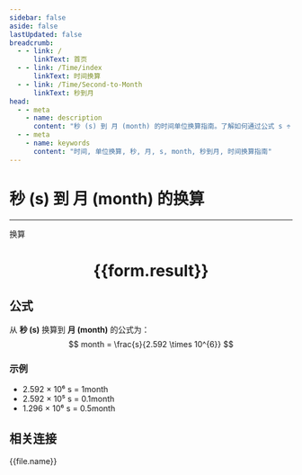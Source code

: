 ```yaml
---
sidebar: false
aside: false
lastUpdated: false
breadcrumb:
  - - link: /
      linkText: 首页
  - - link: /Time/index
      linkText: 时间换算
  - - link: /Time/Second-to-Month
      linkText: 秒到月
head:
  - - meta
    - name: description
      content: "秒 (s) 到 月 (month) 的时间单位换算指南。了解如何通过公式 s ÷ 2,678,400 换算为月。"
  - - meta
    - name: keywords
      content: "时间, 单位换算, 秒, 月, s, month, 秒到月, 时间换算指南"
---
```

# 秒 (s) 到 月 (month) 的换算

---
<script setup>
import { onMounted, reactive, inject, ref } from 'vue'
import { NButton,NForm ,NFormItem,NInput,NInputNumber,NSelect,NCard,useMessage,NGrid ,NGi  } from 'naive-ui'
import { defineClientComponent } from 'vitepress'
import { Time } from '../../files';

const convert = inject('convert')

const form = reactive({
  number: null,
  result: '',
})

const convertHandler = () => {
  if (form.number !== null && !isNaN(form.number)) {
    const convertedValue = parseFloat(form.number) / 2592000
    form.result = `${form.number}s = ${convertedValue.toFixed(6)}month`
  } else {
    form.result = '请输入有效的数值。'
  }
}
</script>

<n-form size="large" :model="form">
  <n-form-item label="秒 (s)">
    <n-input-number v-model:value="form.number" placeholder="输入秒" style="width: 100%" />
  </n-form-item>
  <n-form-item>
    <n-button type="info" @click="convertHandler" block>换算</n-button>
  </n-form-item>
</n-form>

<n-card  embedded :bordered="false" hoverable>
  <div  style="text-align:center">
    <h1>{{form.result}}</h1>
  </div>
</n-card>

## 公式

从 **秒 (s)** 换算到 **月 (month)** 的公式为：
$$ month = \frac{s}{2.592 \times 10^{6}} $$

### 示例
- 2.592 × 10⁶ s = 1month
- 2.592 × 10⁵ s = 0.1month
- 1.296 × 10⁶ s = 0.5month
## 相关连接
<n-grid x-gap="12" :cols="2">
  <n-gi v-for="(file, index) in Time" :key="index">
    <n-button
      text
      tag="a"
      :href="file.path"
      type="info"
    >
      {{file.name}}
    </n-button>
  </n-gi>
</n-grid>